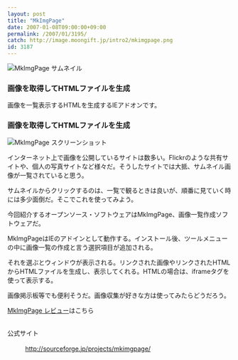 ```yaml
---
layout: post
title: "MkImgPage"
date: 2007-01-08T09:00:00+09:00
permalink: /2007/01/3195/
catch: http://image.moongift.jp/intro2/mkimgpage.png
id: 3187
---
```

 ![MkImgPage サムネイル](http://image.moongift.jp/intro2/mkimgpage.t.png "MkImgPage サムネイル")
  

### 画像を取得してHTMLファイルを生成
  
画像を一覧表示するHTMLを生成するIEアドオンです。  
<!--more-->  

### 画像を取得してHTMLファイルを生成
  

![MkImgPage スクリーンショット](http://image.moongift.jp/intro2/mkimgpage.png "MkImgPage スクリーンショット")

  

インターネット上で画像を公開しているサイトは数多い。Flickrのような共有サイトや、個人の写真サイトなど様々だ。そうしたサイトでは大抵、サムネイル画像が一覧されていると思う。

  

サムネイルからクリックするのは、一覧で観るときは良いが、順番に見ていく時には多少面倒だ。そこでこれを使ってみよう。

  

今回紹介するオープンソース・ソフトウェアはMkImgPage、画像一覧作成ソフトウェアだ。

  

MkImgPageはIEのアドインとして動作する。インストール後、ツールメニューの中に画像一覧の作成と言う選択項目が追加される。

  

それを選ぶとウィンドウが表示される。リンクされた画像やリンクされたHTMLからHTMLファイルを生成し、表示してくれる。HTMLの場合は、iframeタグを使って表示する。

  

画像掲示板等でも便利そうだ。画像収集が好きな方は使ってみたらどうだろう。

  

[MkImgPage レビュー](http://oss.moongift.jp/review/i-3216.html)はこちら

  
<dl>
<br><dt>公式サイト</dt>
<br><dd><a href="http://sourceforge.jp/projects/mkimgpage/" target="_blank">http://sourceforge.jp/projects/mkimgpage/</a></dd>
<br>
</dl>